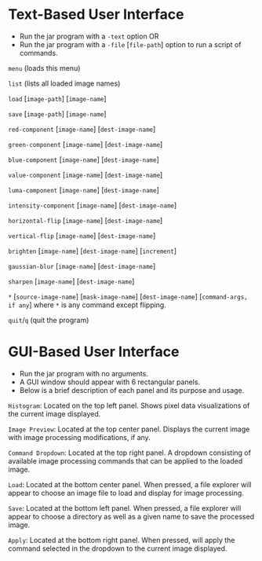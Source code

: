 # Text-Based User Interface

* Run the jar program with a `-text` option OR
* Run the jar program with a `-file` [`file-path`] option to run a script of commands.

`menu` (loads this menu)

`list` (lists all loaded image names)

`load` [`image-path`] [`image-name`]

`save` [`image-path`] [`image-name`]

`red-component` [`image-name`] [`dest-image-name`]

`green-component` [`image-name`] [`dest-image-name`]

`blue-component` [`image-name`] [`dest-image-name`]

`value-component` [`image-name`] [`dest-image-name`]

`luma-component` [`image-name`] [`dest-image-name`]

`intensity-component` [`image-name`] [`dest-image-name`]

`horizontal-flip` [`image-name`] [`dest-image-name`]

`vertical-flip` [`image-name`] [`dest-image-name`]

`brighten` [`image-name`] [`dest-image-name`] [`increment`]

`gaussian-blur` [`image-name`] [`dest-image-name`]

`sharpen` [`image-name`] [`dest-image-name`]

`*` [`source-image-name`] [`mask-image-name`] [`dest-image-name`] [`command-args, if any`] where `*`
is any command except flipping.

`quit`/`q` (quit the program)

# GUI-Based User Interface

* Run the jar program with no arguments.
* A GUI window should appear with 6 rectangular panels.
* Below is a brief description of each panel and its purpose and usage.

`Histogram`: Located on the top left panel. Shows pixel data visualizations of the current image
displayed.

`Image Preview`: Located at the top center panel. Displays the current image with image processing
modifications, if any.

`Command Dropdown`: Located at the top right panel. A dropdown consisting of available image
processing commands that can be applied to the loaded image.

`Load`: Located at the bottom center panel. When pressed, a file explorer will appear to choose an
image file to load and display for
image processing.

`Save`: Located at the bottom left panel. When pressed, a file explorer will appear to choose a
directory as well as a given name to
save the processed image.

`Apply`: Located at the bottom right panel. When pressed, will apply the command selected in the
dropdown to the current image
displayed.

